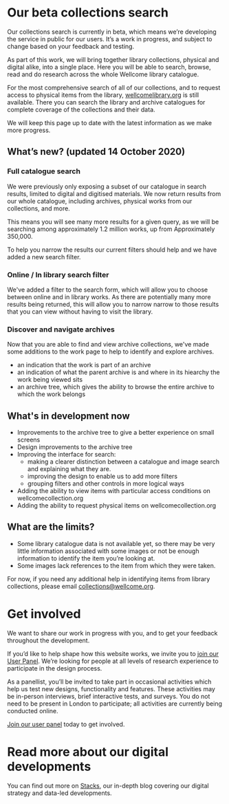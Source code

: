 # Our beta collections search

Our collections search is currently in beta, which means we’re developing the service in public for our users. It’s a work in progress, and subject to change based on your feedback and testing.

As part of this work, we will bring together library collections, physical and digital alike, into a single place. Here you will be able to search, browse, read and do research across the whole Wellcome library catalogue.

For the most comprehensive search of all of our collections, and to request access to physical items from the library, [wellcomelibrary.org](https://wellcomelibrary.org) is still available. There you can search the library and archive catalogues for complete coverage of the collections and their data.

We will keep this page up to date with the latest information as we make more progress.

## What’s new? (updated 14 October 2020)

### Full catalogue search
We were previously only exposing a subset of our catalogue in search results, limited to digital and digitised materials.
We now return results from our whole catalogue, including archives, physical works from our collections, and more.

This means you will see many more results for a given query, as we will be searching among approximately 1.2 million works, up from Approximately 350,000.

To help you narrow the results our current filters should help and we have added a new search filter.

### Online / In library search filter
We've added a filter to the search form, which will allow you to choose between online and in library works.
As there are potentially many more results being returned, this will allow you to narrow narrow to those results that you can view without having to visit the library.

### Discover and navigate archives
Now that you are able to find and view archive collections, we've made some additions to the work page to help to identify and explore archives.
  - an indication that the work is part of an archive
  - an indication of what the parent archive is and where in its hiearchy the work being viewed sits
  - an archive tree, which gives the ability to browse the entire archive to which the work belongs

## What's in development now
- Improvements to the archive tree to give a better experience on small screens
- Design improvements to the archive tree
- Improving the interface for search:
  - making a clearer distinction between a catalogue and image search and explaining what they are.
  - improving the design to enable us to add more filters
  - grouping filters and other controls in more logical ways
- Adding the ability to view items with particular access conditions on wellcomecollection.org
- Adding the ability to request physical items on wellcomecollection.org

## What are the limits?
- Some library catalogue data is not available yet, so there may be very little information associated with some images or not be enough information to identify the item you’re looking at.
- Some images lack references to the item from which they were taken.

For now, if you need any additional help in identifying items from library collections, please email [collections@wellcome.org](mailto:collections@wellcome.org).

# Get involved

We want to share our work in progress with you, and to get your feedback throughout the development.

If you’d like to help shape how this website works, we invite you to [join our User Panel](https://wellcomecollection.org/user-panel). We’re looking for people at all levels of research experience to participate in the design process.

As a panellist, you’ll be invited to take part in occasional activities which help us test new designs, functionality and features. These activities may be in-person interviews, brief interactive tests, and surveys. You do not need to be present in London to participate; all activities are currently being conducted online.

[Join our user panel](https://wellcomecollection.org/user-panel) today to get involved.

# Read more about our digital developments

You can find out more on [Stacks](https://stacks.wellcomecollection.org/), our in-depth blog covering our digital strategy and data-led developments.
